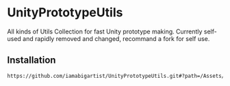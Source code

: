 # UnityPrototypeUtils

All kinds of Utils Collection for fast Unity prototype making. Currently self-used and rapidly removed and changed, recommand a fork for self use.

## Installation

```markdown
https://github.com/iamabigartist/UnityPrototypeUtils.git#?path=/Assets/PrototypeUtils#release
```